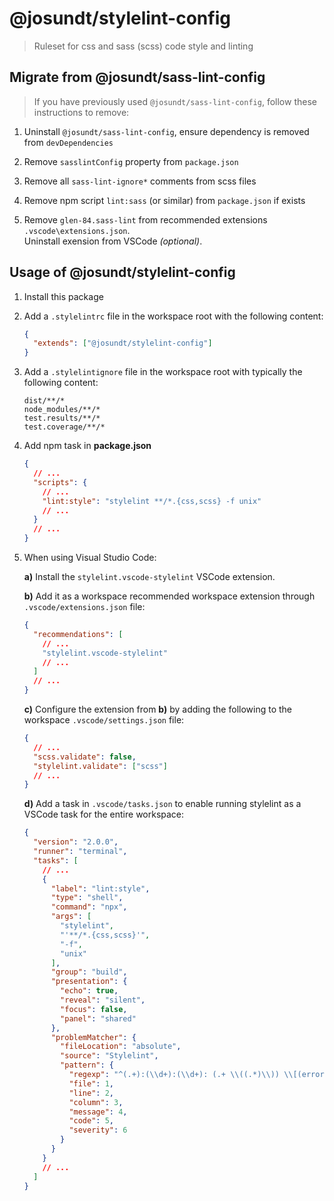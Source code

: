 # @josundt/stylelint-config #

> Ruleset for css and sass (scss) code style and linting

## Migrate from @josundt/sass-lint-config ##

> If you have previously used `@josundt/sass-lint-config`, follow these instructions to remove: 

1. Uninstall `@josundt/sass-lint-config`, ensure dependency is removed from `devDependencies`

2. Remove `sasslintConfig` property from `package.json`

3. Remove all `sass-lint-ignore*` comments from scss files

4. Remove npm script `lint:sass` (or similar) from `package.json` if exists

5. Remove `glen-84.sass-lint` from recommended extensions `.vscode\extensions.json`.   
   Uninstall exension from VSCode _(optional)_.

## Usage of @josundt/stylelint-config ##
1. Install this package 

2. Add a `.stylelintrc` file in the workspace root with the following content: 
    ```json
    {
      "extends": ["@josundt/stylelint-config"]
    }
    ``` 

3. Add a `.stylelintignore` file in the workspace root with typically the following content: 
    ```text
    dist/**/*
    node_modules/**/*
    test.results/**/*
    test.coverage/**/*
    ```

4. Add npm task in **package.json**
    ```json
    {
      // ...
      "scripts": {
        // ...
        "lint:style": "stylelint **/*.{css,scss} -f unix"
        // ...
      }
      // ...
    }
    ```

5. When using Visual Studio Code:  

    __a)__ Install the `stylelint.vscode-stylelint` VSCode extension.
    
    __b)__ Add it as a workspace recommended workspace extension through `.vscode/extensions.json` file:
      ```json
      {
        "recommendations": [
          // ...
          "stylelint.vscode-stylelint"
          // ...
        ]
        // ...
      }
      ```

    __c)__ Configure the extension from __b)__ by adding the following to the workspace `.vscode/settings.json` file:
      ```json
      {
        // ...
        "scss.validate": false,
        "stylelint.validate": ["scss"]
        // ...
      }
      ```

    __d)__ Add a task in `.vscode/tasks.json` to enable running stylelint as a VSCode task for the entire workspace:
    ```json
    {
      "version": "2.0.0",
      "runner": "terminal",
      "tasks": [
        // ...
        {
          "label": "lint:style",
          "type": "shell",
          "command": "npx",
          "args": [
            "stylelint",
            "'**/*.{css,scss}'",
            "-f",
            "unix"
          ],
          "group": "build",
          "presentation": {
            "echo": true,
            "reveal": "silent",
            "focus": false,
            "panel": "shared"
          },
          "problemMatcher": {
            "fileLocation": "absolute",
            "source": "Stylelint",
            "pattern": {
              "regexp": "^(.+):(\\d+):(\\d+): (.+ \\((.*)\\)) \\[(error|warning|info)\\]$",
              "file": 1,
              "line": 2,
              "column": 3,
              "message": 4,
              "code": 5,
              "severity": 6
            }
          }
        }
        // ...
      ]
    }
    ```
  
